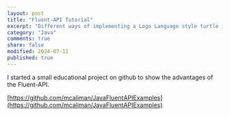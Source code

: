 ```yaml
---
layout: post
title: "Fluent-API Tutorial"
excerpt: "Different ways of implementing a Logo Language style turtle in Java."
category: "Java"
comments: true
share: false
modified: 2024-07-11
published: true
---
```



I started a small educational project on github to show the advantages of the Fluent-API.

[https://github.com/mcaliman/JavaFluentAPIExamples](https://github.com/mcaliman/JavaFluentAPIExamples)
